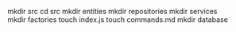 mkdir src
cd src
mkdir entities
mkdir repositories
mkdir services  
mkdir factories
touch index.js
touch commands.md
mkdir database
